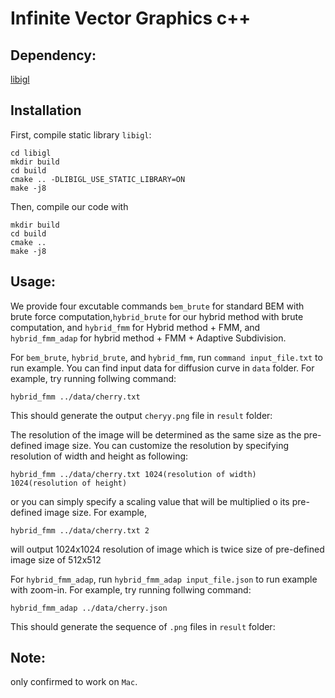 # Infinite Vector Graphics c++

## Dependency:
[libigl](https://github.com/libigl/libigl)

## Installation

First, compile static library `libigl`:

    cd libigl
    mkdir build
    cd build
    cmake .. -DLIBIGL_USE_STATIC_LIBRARY=ON
    make -j8

Then, compile our code with

    mkdir build
    cd build
    cmake ..
    make -j8


## Usage:
We provide four excutable commands `bem_brute` for standard BEM with brute force computation,`hybrid_brute` for our hybrid method with brute computation, and `hybrid_fmm` for Hybrid method + FMM, and `hybrid_fmm_adap` for hybrid method + FMM + Adaptive Subdivision.

For `bem_brute`, `hybrid_brute`, and `hybrid_fmm`, run `command input_file.txt` to run example. You can find input data for diffusion curve in `data` folder.
For example, try running follwing command:

    hybrid_fmm ../data/cherry.txt

This should generate the output `cheryy.png` file in `result` folder:

The resolution of the image will be determined as the same size as the pre-defined image size. You can customize the resolution by specifying resolution of width and height as following:

    hybrid_fmm ../data/cherry.txt 1024(resolution of width) 1024(resolution of height)

or you can simply specify a scaling value that will be multiplied o its pre-defined image size. For example,

    hybrid_fmm ../data/cherry.txt 2

will output 1024x1024 resolution of image which is twice size of pre-defined image size of 512x512

For `hybrid_fmm_adap`, run `hybrid_fmm_adap input_file.json` to run example with zoom-in. 
For example, try running follwing command:

    hybrid_fmm_adap ../data/cherry.json

This should generate the sequence of `.png` files in `result` folder:

## Note:
only confirmed to work on `Mac`.
